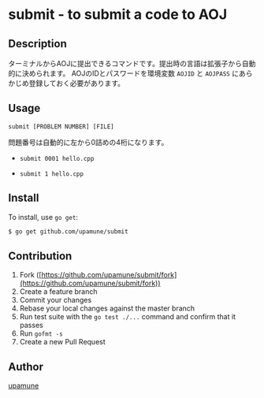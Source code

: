 # submit - to submit a code to AOJ

## Description
ターミナルからAOJに提出できるコマンドです。提出時の言語は拡張子から自動的に決められます。
AOJのIDとパスワードを環境変数 ```AOJID``` と ```AOJPASS``` にあらかじめ登録しておく必要があります。

## Usage

```submit [PROBLEM NUMBER] [FILE]```

問題番号は自動的に左から0詰めの4桁になります。

- ```submit 0001 hello.cpp```

- ```submit 1 hello.cpp```

## Install

To install, use `go get`:

```bash
$ go get github.com/upamune/submit
```

## Contribution

1. Fork ([https://github.com/upamune/submit/fork](https://github.com/upamune/submit/fork))
1. Create a feature branch
1. Commit your changes
1. Rebase your local changes against the master branch
1. Run test suite with the `go test ./...` command and confirm that it passes
1. Run `gofmt -s`
1. Create a new Pull Request

## Author

[upamune](https://github.com/upamune)
